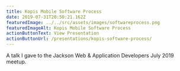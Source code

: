 ```yaml
---
title: Kopis Mobile Software Process
date: 2019-07-31T20:50:21.162Z
featuredImage: ../../src/assets/images/softwareprocess.png
featuredImageAlt: Kopis Mobile Software Process
actionButtonText: View Presentation
actionButtonUrl: /presentations/kopis-software-process/
---
```


A talk I gave to the Jackson Web & Application Developers July 2019 meetup.
